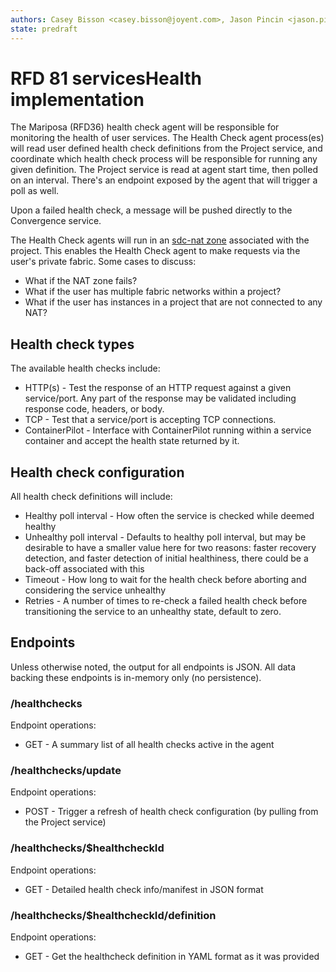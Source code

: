 ```yaml
---
authors: Casey Bisson <casey.bisson@joyent.com>, Jason Pincin <jason.pincin@joyent.com>
state: predraft
---
```


# RFD 81 servicesHealth implementation

The Mariposa (RFD36) health check agent will be responsible for monitoring the health of user services. The Health Check agent process(es) will read user defined health check definitions from the Project service, and coordinate which health check process will be responsible for running any given definition. The Project service is read at agent start time, then polled on an interval. There's an endpoint exposed by the agent that will trigger a poll as well.

Upon a failed health check, a message will be pushed directly to the Convergence service. 

 The Health Check agents will run in an [sdc-nat zone](https://github.com/joyent/sdc-nat) associated with the project. This enables the Health Check agent to make requests via the user's private fabric. Some cases to discuss:
 
* What if the NAT zone fails?
* What if the user has multiple fabric networks within a project?
* What if the user has instances in a project that are not connected to any NAT?

## Health check types

The available health checks include:

* HTTP(s) - Test the response of an HTTP request against a given service/port. Any part of the response may be validated including response code, headers, or body.
* TCP - Test that a service/port is accepting TCP connections.
* ContainerPilot - Interface with ContainerPilot running within a service container and accept the health state returned by it.

## Health check configuration

All health check definitions will include:

* Healthy poll interval - How often the service is checked while deemed healthy
* Unhealthy poll interval - Defaults to healthy poll interval, but may be desirable to have a smaller value here for two reasons: faster recovery detection, and faster detection of initial healthiness, there could be a back-off associated with this
* Timeout - How long to wait for the health check before aborting and considering the service unhealthy
* Retries - A number of times to re-check a failed health check before transitioning the service to an unhealthy state, default to zero.

## Endpoints

Unless otherwise noted, the output for all endpoints is JSON. All data backing these endpoints is in-memory only (no persistence). 

### /healthchecks

Endpoint operations:

* GET - A summary list of all health checks active in the agent

### /healthchecks/update

Endpoint operations:

* POST - Trigger a refresh of health check configuration (by pulling from the Project service)

### /healthchecks/$healthcheckId

Endpoint operations:

* GET - Detailed health check info/manifest in JSON format

### /healthchecks/$healthcheckId/definition

Endpoint operations:

* GET - Get the healthcheck definition in YAML format as it was provided
